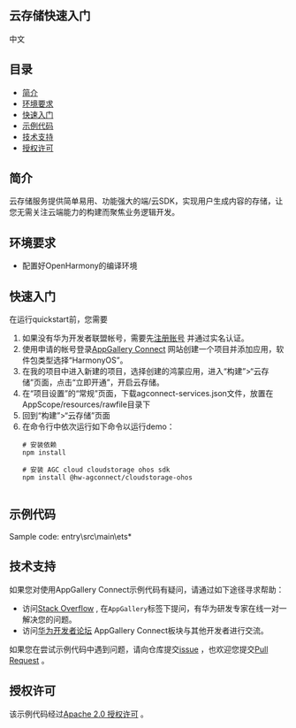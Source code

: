 ## 云存储快速入门

中文 

## 目录

 * [简介](#简介)
 * [环境要求](#环境要求)
 * [快速入门](#快速入门)
 * [示例代码](#示例代码)
 * [技术支持](#技术支持)
 * [授权许可](#授权许可)

## 简介
云存储服务提供简单易用、功能强大的端/云SDK，实现用户生成内容的存储，让您无需关注云端能力的构建而聚焦业务逻辑开发。

## 环境要求
* 配置好OpenHarmony的编译环境

## 快速入门
在运行quickstart前，您需要
1. 如果没有华为开发者联盟帐号，需要先[注册账号](https://developer.huawei.com/consumer/cn/doc/start/registration-and-verification-0000001053628148) 并通过实名认证。
2. 使用申请的帐号登录[AppGallery Connect](https://developer.huawei.com/consumer/cn/service/josp/agc/index.html#/) 网站创建一个项目并添加应用，软件包类型选择“HarmonyOS”。
3. 在我的项目中进入新建的项目，选择创建的鸿蒙应用，进入“构建”>“云存储”页面，点击“立即开通”，开启云存储。
4. 在“项目设置”的“常规”页面，下载agconnect-services.json文件，放置在AppScope/resources/rawfile目录下
5. 回到“构建”>“云存储”页面
6. 在命令行中依次运行如下命令以运行demo：
    ```
    # 安装依赖
    npm install

    # 安装 AGC cloud cloudstorage ohos sdk
    npm install @hw-agconnect/cloudstorage-ohos


## 示例代码

Sample code: entry\src\main\ets\*


## 技术支持

如果您对使用AppGallery Connect示例代码有疑问，请通过如下途径寻求帮助：
- 访问[Stack Overflow](https://stackoverflow.com/) , 在`AppGallery`标签下提问，有华为研发专家在线一对一解决您的问题。
- 访问[华为开发者论坛](https://forums.developer.huawei.com/forumPortal/en/home) AppGallery Connect板块与其他开发者进行交流。

如果您在尝试示例代码中遇到问题，请向仓库提交[issue](https://github.com/AppGalleryConnect/agc-demos/issues) ，也欢迎您提交[Pull Request](https://github.com/AppGalleryConnect/agc-demos/pulls) 。

## 授权许可
该示例代码经过[Apache 2.0 授权许可](http://www.apache.org/licenses/LICENSE-2.0) 。

